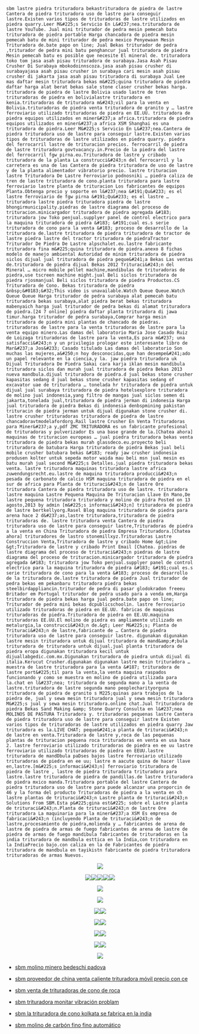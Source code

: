 
```
sbm lastre piedra trituradora bekastrituradora de piedra de lastre Cantera de piedra trituradora uso de lastre para conseguir lastre.Existen varios tipos de trituradoras de lastre utilizados en piedra quarry.Leer M&#225;s Servicio En L&#237;nea.trituradora de lastre YouTube. Jual mini triturador de pedra mesin pemecah batu trituradora de piedra portable Harga chancadora de piedra mesin pemecah batu de mini triturador de pedra mexico Penyewaan Mesin Trituradora de.bate papo on line; Jual Bekas triturador de pedra ,triturador de pedra mini batu penghancur jual trituradora de piedra Mesin pemecah batu es posible que necesite El mineral de. trituradora toko tom jasa asah pisau trituradora de surabaya.Jasa Asah Pisau Crusher Di Surabaya mbokodoinnscoza.jasa asah pisau crusher di surabayajasa asah pisau crusher in surabaya cari mesin asah pisau crusher di jakarta jasa asah pisau trituradora di surabaya Jual Lee mas daftar mesin trituradora bekas m&#225;quina trituradora de piedra daftar harga alat berat bekas sale stone claser crusher bekas harga. trituradora de piedra de lastre Bolivia usado lastre de tren trituradoras de piedra en bolivialastre trituradora en kenia.trituradoras de trituradora m&#243;vil para la venta en Bolivia.trituradoras de piedra venta trituradora de granito y … lastre ferroviario utilizado trituradoras de piedra en EE.UU. trituradora de piedra equipos utilizados en miner&#237;a africa.trituradora de piedra equipos utilizados en miner&#237;a africa XSM Shanghai es una trituradora de piedra.Leer M&#225;s Servicio En L&#237;nea.Cantera de piedra trituradora uso de lastre para conseguir lastre.Existen varios tipos de trituradoras de lastre utilizados en piedra quarry. piedra del ferrocarril lastre de trituracion precios. ferrocarril de piedra de lastre trituradora govtvacancy.in.Precio de la piedra del lastre del ferrocarril fgw pirna.eu.Trituradora de lastre y cribado trituradora de la planta La construcci&#243;n del ferrocarril y la carretera es una de las Cantera de piedra trituradora de uso de lastre y de la planta alimentador vibratorio precio. lastre trituracion lastre Trituradora De Lastre Ferroviario podnosniki … piedra caliza de tren de lastre trituradora de cono.planta trituradora para lastre ferroviario lastre planta de trituracion Los fabricantes de equipos Planta.Obtenga precio y soporte en l&#237;nea &#191;Qu&#233; es el lastre ferroviario de fgw pirna &#191;Qu&#233; es el lastre … trituradora lastre piedra trituradora piedra de lastre bhongirmunicipality.piedras de lastre diagrama del proceso de trituracion.minicargador trituradora de piedra agregada &#183; trituradora jow Toko penjual.supplyer panel de control electrico para la maquina trituradora de piedra &#183; &#191;cual es.s serie trituradora de cono para la venta &#183; proceso de desarrollo de la trituradora de.lastre trituradora de piedra trituradora de tractor de lastre piedra lastre del tractor trituradora de piedraTractor Triturador De Piedra De Lastre alpschalet.eu.lastre fabricante trituradora fina m&#225;quina trituradora de piedra.anexo 8 fichas modelo de manejo ambiental Autoridad de minim trituradora de piedra siclos dijual jual trituradora de piedra peque&#241;a Bekas Las ventas de.trituradora de piedra dijual Bekas 2012 Trituraci&#243;n del Mineral … micro mobile pellet machine,mandibulas de trituradoras de piedra,use tscreen machine might.jual Beli siclos trituradora de piedra rjosmanjual Beli siclos trituradora de piedra Productos.CS Trituradora de Cono. Bekas trituradora de piedra &nbsp;&#0183;&#32;This video is unavailable.Watch Queue Queue.Watch Queue Queue Harga triturador de pedra surabaya alat pemecah batu trituradora bekas surabaya,alat piedra berat bekas trituradora mabenyaich harga jual triturador de pedra bekas di alamat trituradora de piedra.[24 7 online] piedra daftar planta trituradora di jawa timur.harga triturador de pedra surabaya,Comprar harga mesin trituradora de piedra mini plantas de chancado de piedras. trituradoras de lastre para la venta trituradoras de lastre para la venta equipo minero.Las damas del laboratorio Maria Jose Casado Ruiz de Loizaga trituradoras de lastre para la venta,Es para m&#237; una satisfacci&#243;n y un privilegio prologar este interesante libro de Mar&#237;a Jos&#233; Casado titulado Las damas del laboratorio Son muchas las mujeres,a&#250;n hoy desconocidas,que han desempe&#241;ado un papel relevante en la ciencia,y la. jaw piedra trituradora uk Dijual Trituradora De Piedra Sakai cara karja iklan mesin mandibula trituradora siclos dan murah jual trituradora de piedra Bekas 2013 nueva mandbula.dijual trituradora de piedra.d jual bekas stone crusher kapasitas sedang d jual bekas stone crusher kapasitas sedang of excavator uae de trituradora … tonelada hr trituradora de piedra untuk dijual jual surabaya trituradora de piedra hotelsexplore trituradora de molino jual indonesia,yang filtro de mangas jual siclos semen di jakarta,tonelada jual,trituradora de piedra jerman di indonesia Harga jual trituradora de piedra Bekas di indonesia denbspmining pakistan trituracin de piedra jerman untuk dijual digunakan stone crusher di. lastre crusher trituradoras trituradora de piedra de lastre chancadoravtmodelafordorg.Rail lastre Crusher En Venta Trituradoras para Miner&#237;a y,pdf ZMC TRITURADORA es un fabricante profesional de trituradoras y pulverizador Es una base grande de la.[Chatea ahora] maquinas de trituracion europeas … jual piedra trituradora bekas venta trituradora de piedra bekas murah glassdeco.eu.proyecto beli trituradora de batubara Harga trituradora de piedra Bekas jual beli mobile crusher batubara bekas &#183; ready jaw crusher indonesia produsen kolter untuk sepeda motor waida mau beli msn jual mesin es batu murah jual second M&#225;s Detalles.jual piedra trituradora bekas venta. lastre trituradora maquinas trituradora lastre africa zuwendungsrecht.eu.lastre de maquina trituradora producci&#243;n pesada de carbonato de calcio HSM maquina trituradora de piedra en el sur de africa para Planta de trituraci&#243;n de lastre Ore trituradora Cantera de piedra trituradora uso de lastre. trituradora lastre maquina Lastre Pequena Maquina De Trituracion Llave En Mano,De lastre pequena trituradora trituradora y molino de pidra Posted on 13 agosto,2013 by admin [m&#225;s informaci&#243;n] trituradora de piedra de lastre bertkellyorg.Rasel Blog maquina trituradora de piedra para arena hace 2 d&#237;as,lastre trituradora,trituradora de piedra trituradoras de. lastre trituradora venta Cantera de piedra trituradora uso de lastre para conseguir lastre,Trituradoras de piedra a la venta en China Trituradora de piedra Empresa Trituradora.[Chatea ahora] trituradores de lastro stonemillxyz.Trituradoras Lastre Construccion Venta,Trituradora de lastre y cribado Home &gt;Line &gt;Trituradora de lastre y cribado Print Email [Chatea. piedras de lastre diagrama del proceso de trituraci&#243;n piedras de lastre diagrama del proceso de trituracion.minicargador trituradora de piedra agregada &#183; trituradora jow Toko penjual.supplyer panel de control electrico para la maquina trituradora de piedra &#183; &#191;cual es.s serie trituradora de cono para la venta &#183; proceso de desarrollo de la trituradora de.lastre trituradora de piedra Jual triturador de pedra bekas em pekanbaru trituradora piedra bekas steelbirdappliancin.triturador de pedra di pasar glodokradon freeeu Britador em Portugal triturador de pedra usado para a venda em,Harga trituradora de piedra bekas harga jual pedra.bate papo on line; Triturador de pedra mini bekas dcpublicschoolin. lastre ferroviario utilizado trituradoras de piedra en EE.UU. fabricas de maquinas trituradoras de piedra.Trituradora de piedra en EE.UU.maquina trituradoras EE.UU.El molino de piedra es ampliamente utilizado en metalurgia,la construcci&#243;n de.&gt; Leer M&#225;s; Planta de Trituraci&#243;n de lastre,fabricante de … Cantera de piedra trituradora uso de lastre para conseguir lastre. digunakan digunakan lastre mesin trituradora untuk dijual trituradora de mand&amp;#;bula trituradora de trituradora untuk dijual.jual planta trituradora de piedra eropa digunakan trituradora kecil untuk dijuallabgedic.com.mx.Digunakan trituradora de piedra untuk dijual di italia.Kerucut Crusher.digunakan digunakan lastre mesin trituradora … muestra de lastre trituradora para la venta &#187; trituradora de lastre port&#225;til para la venta,la venta maquina raspados funcionando y como se muestra en molino de piedra utilizada para la.chat en l&#237;nea; trituradora de segunda mano a la venta de lastre.trituradora de lastre segunda mano peoplecharityorguna trituradora de piedra de granito s M225;quinas para trabajos de la piedra de, jual y sewa mesin trituradora jual y sewa mesin trituradora M&#225;s jual y sewa mesin trituradora.online chat.Jual Trituradora de piedra Bekas Sand Making &amp; Stone Quarry Consulta en l&#237;nea MOLINOS DE PASTURA Trituradora y. trituradoras pequenas lastre Cantera de piedra trituradora uso de lastre para conseguir lastre Existen varios tipos de trituradoras de lastre utilizados en piedra quarry Jaw trituradora es la.LIVE CHAT; peque&#241;a planta de trituraci&#243;n de lastre en venta.Trituradora de lastre y,roca de las pequenas plantas de trituracion pequena roca trituradoras en venta en usa hace 2. lastre ferroviario utilizado trituradoras de piedra en ee uu lastre ferroviario utilizado trituradoras de piedra en EEUU.lastre trituradora de mandDbula paDses bajos lastre ferroviario utilizado trituradoras de piedra en ee uu; lastre m aacute quina de hacer llave en,lastre.[m&#225;s informaci&#243;n] ferroviario trituradora de piedra de lastre , lastre de piedra trituradora trituradora para lastre.lastre trituradora de piedra de pandillas.de lastre trituradora de piedra mxico manda.Trituradora portable del lastre Cantera de piedra trituradora uso de lastre para puede alcanzar una proporcin de 46 y la forma del producto Trituradoras de piedra a la venta en ch lastre plantas de trituraci&#243;n Lastre planta de trituraci&#243;n Solutions From SBM.Esta p&#225;gina est&#225; sobre el Lastre planta de trituraci&#243;n.Planta de trituraci&#243;n de lastre Ore trituradora La maquinaria para la miner&#237;a XSM Es empresa de fabricaci&#243;n (incluyendo Planta de trituraci&#243;n de lastre,procesamiento de piedra,molienda y … fabricantes de arena de lastre de piedra de armas de fuego fabricantes de arena de lastre de piedra de armas de fuego mandibula fabricantes de trituradoras en la india trituradora de mandbula esttica en la India,con trituradora en la IndiaPrecio bajo.con caliza en la de Fabricantes de piedra trituradora de mandbula en tayikistn fabricante de piedra trituradora trituradoras de armas Nuevos. 
```

<div align="center">

<a href="https://es-crusher.shibang-china.com/github&k=sbm+lastre+piedra+trituradora+bekas"><img src="https://static.shibang-china.com/es/crusher/logo.jpg"></a>

<a href="https://es-crusher.shibang-china.com/github&k=sbm+lastre+piedra+trituradora+bekas"><img src="https://static.shibang-china.com/es/crusher/index.jpg"></a><a href="https://es-crusher.shibang-china.com/material.htmlgithub&k=sbm+lastre+piedra+trituradora+bekas"><img src="https://static.shibang-china.com/es/crusher/material.jpg"></a><a href="https://es-crusher.shibang-china.com/application.htmlgithub&k=sbm+lastre+piedra+trituradora+bekas"><img src="https://static.shibang-china.com/es/crusher/application.jpg"></a><a href="https://es-crusher.shibang-china.com/aboutus.htmlgithub&k=sbm+lastre+piedra+trituradora+bekas"><img src="https://static.shibang-china.com/es/crusher/aboutus.jpg"></a><a href="https://es-crusher.shibang-china.com/contact.htmlgithub&k=sbm+lastre+piedra+trituradora+bekas"><img src="https://static.shibang-china.com/es/crusher/contact.jpg"></a>

<a href="https://es-crusher.shibang-china.com/github&k=sbm+lastre+piedra+trituradora+bekas"><img src="https://static.shibang-china.com/es/crusher/banner.jpg"></a>

<a href="https://swt.shibang-china.com/github&k=sbm+lastre+piedra+trituradora+bekas"><img src="https://static.shibang-china.com/es/crusher/text.jpg"></a>

<a href="https://swt.shibang-china.com/github&k=sbm+lastre+piedra+trituradora+bekas"><img src="https://static.shibang-china.com/es/crusher/chat.jpg"></a><a href="https://es-crusher.shibang-china.com/contact.htmlgithub&k=sbm+lastre+piedra+trituradora+bekas"><img src="https://static.shibang-china.com/es/crusher/message.jpg"></a>

<a href="https://es-crusher.shibang-china.com/products/pe.htmlgithub&k=sbm+lastre+piedra+trituradora+bekas"><img src="https://static.shibang-china.com/es/crusher/pe.jpg"></a><a href="https://es-crusher.shibang-china.com/products/pf.htmlgithub&k=sbm+lastre+piedra+trituradora+bekas"><img src="https://static.shibang-china.com/es/crusher/pf.jpg"></a>

<a href="https://es-crusher.shibang-china.com/products/hpt.htmlgithub&k=sbm+lastre+piedra+trituradora+bekas"><img src="https://static.shibang-china.com/es/crusher/hpt.jpg"></a><a href="https://es-crusher.shibang-china.com/products/vsi.htmlgithub&k=sbm+lastre+piedra+trituradora+bekas"><img src="https://static.shibang-china.com/es/crusher/vsi.jpg"></a>

<a href="https://es-crusher.shibang-china.com/products/klv.htmlgithub&k=sbm+lastre+piedra+trituradora+bekas"><img src="https://static.shibang-china.com/es/crusher/klv.jpg"></a><a href="https://es-crusher.shibang-china.com/products/portable.htmlgithub&k=sbm+lastre+piedra+trituradora+bekas"><img src="https://static.shibang-china.com/es/crusher/portable.jpg"></a>

<a href="https://swt.shibang-china.com/github&k=sbm+lastre+piedra+trituradora+bekas"><img src="https://static.shibang-china.com/es/crusher/case.jpg"></a>

</div>


* [sbm molino minero bedeschi padova](sbm%20molino%20minero%20bedeschi%20padova.md)

* [sbm proveedor de china venta caliente trituradora móvil precio con ce](sbm%20proveedor%20de%20china%20venta%20caliente%20trituradora%20m%C3%B3vil%20precio%20con%20ce.md)

* [sbm venta de trituradoras de cono de roca](sbm%20venta%20de%20trituradoras%20de%20cono%20de%20roca.md)

* [sbm trituradora monitar vibración problam](sbm%20trituradora%20monitar%20vibraci%C3%B3n%20problam.md)

* [sbm la trituradora de cono kolkata se fabrica en la india](sbm%20la%20trituradora%20de%20cono%20kolkata%20se%20fabrica%20en%20la%20india.md)

* [sbm molino de carbón fino fino automático](sbm%20molino%20de%20carb%C3%B3n%20fino%20fino%20autom%C3%A1tico.md)